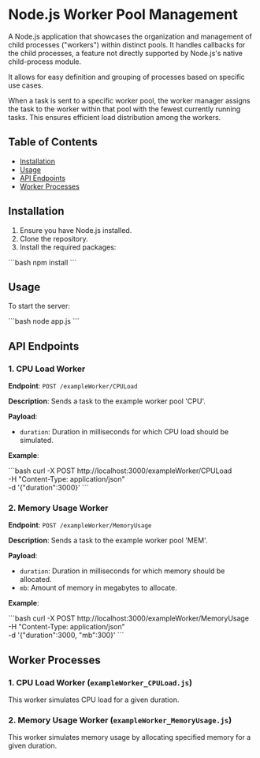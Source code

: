 # Node.js Worker Pool Management

A Node.js application that showcases the organization and management of child processes ("workers") within distinct pools. 
It handles callbacks for the child processes, a feature not directly supported by Node.js's native child-process module.

It allows for easy definition and grouping of processes based on specific use cases.

When a task is sent to a specific worker pool, the worker manager assigns the task to the worker within that pool 
with the fewest currently running tasks. This ensures efficient load distribution among the workers.

## Table of Contents

- [Installation](#installation)
- [Usage](#usage)
- [API Endpoints](#api-endpoints)
- [Worker Processes](#worker-processes)

## Installation

1. Ensure you have Node.js installed.
2. Clone the repository.
3. Install the required packages:

\```bash
npm install
\```

## Usage

To start the server:

\```bash
node app.js
\```

## API Endpoints

### 1. CPU Load Worker

**Endpoint**: `POST /exampleWorker/CPULoad`

**Description**: Sends a task to the example worker pool 'CPU'.

**Payload**: 
- `duration`: Duration in milliseconds for which CPU load should be simulated.

**Example**:

\```bash
curl -X POST http://localhost:3000/exampleWorker/CPULoad \
     -H "Content-Type: application/json" \
     -d '{"duration":3000}'
\```

### 2. Memory Usage Worker

**Endpoint**: `POST /exampleWorker/MemoryUsage`

**Description**: Sends a task to the example worker pool 'MEM'.

**Payload**: 
- `duration`: Duration in milliseconds for which memory should be allocated.
- `mb`: Amount of memory in megabytes to allocate.

**Example**:

\```bash
curl -X POST http://localhost:3000/exampleWorker/MemoryUsage \
     -H "Content-Type: application/json" \
     -d '{"duration":3000, "mb":300}'
\```

## Worker Processes

### 1. CPU Load Worker (`exampleWorker_CPULoad.js`)

This worker simulates CPU load for a given duration.

### 2. Memory Usage Worker (`exampleWorker_MemoryUsage.js`)

This worker simulates memory usage by allocating specified memory for a given duration.


